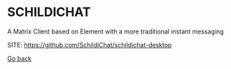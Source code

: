 # SCHILDICHAT
 
 A Matrix Client based on Element with a more traditional
 instant messaging
 
 SITE: https://github.com/SchildiChat/schildichat-desktop

 [Go back](https://portable-linux-apps.github.io/apps.html)
